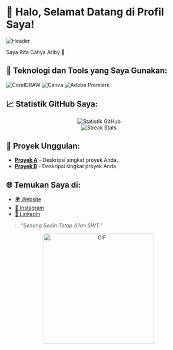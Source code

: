 # 👋 Halo, Selamat Datang di Profil Saya!

![Header](https://your-image-link.com) <!-- Ganti dengan URL gambar header Anda -->

Saya Rifa Cahya Ariby 🌟

## 🔧 Teknologi dan Tools yang Saya Gunakan:
![CorelDRAW](https://img.shields.io/badge/-CorelDRAW-009E5B?style=flat-square&logo=coreldraw&logoColor=white)
![Canva](https://img.shields.io/badge/-Canva-00C4CC?style=flat-square&logo=canva&logoColor=white)
![Adobe Premiere](https://img.shields.io/badge/-Adobe%20Premiere-FF6A00?style=flat-square&logo=adobe-premiere-pro&logoColor=white)

## 📈 Statistik GitHub Saya:
<p align="center">
  <img src="https://github-readme-stats.vercel.app/api?username=yourusername&show_icons=true&theme=radical" alt="Statistik GitHub">
  <br>
  <img src="https://github-readme-streak-stats.herokuapp.com/?user=yourusername&theme=radical" alt="Streak Stats">
</p>

## 🌟 Proyek Unggulan:
- [**Proyek A**](https://github.com/yourusername/project-a) - Deskripsi singkat proyek Anda.
- [**Proyek B**](https://github.com/yourusername/project-b) - Deskripsi singkat proyek Anda.

## 🌐 Temukan Saya di:
- [🌍 Website](https://yourwebsite.com)
- [📸 Instagram](https://instagram.com/yourusername)
- [💼 LinkedIn](https://linkedin.com/in/yourusername)

> *"Senang Sedih Tetap Allah SWT."*

<p align="center">
  <img src="https://media.giphy.com/media/3o7abKhOpu0NwenH3O/giphy.gif" alt="GIF" width="300px">
</p>
